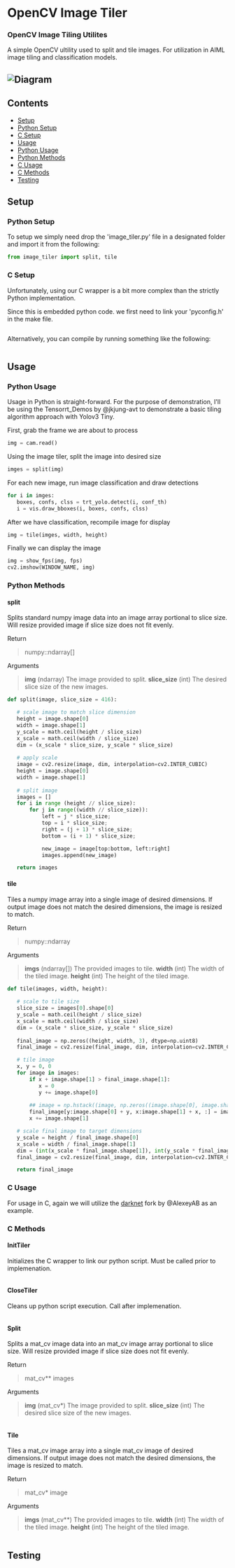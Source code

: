 # OpenCV Image Tiler
### OpenCV Image Tiling Utilites
 A simple OpenCV ultility used to split and tile images. For utilization in AIML image tiling and classification models.  
 
 ![Diagram](tiling-module-diagram.png)
 ---
 
 Contents
-----------------

* [Setup](#setup)
* [Python Setup](#py-setup)
* [C Setup](#c-setup)
* [Usage](#usage)
* [Python Usage](#py-usage)
* [Python Methods](#py-methods)
* [C Usage](#c-usage)
* [C Methods](#c-methods)
* [Testing](#testing)


<a name="setup"></a>
Setup
------------

 <a name="py-setup"></a>
 ### Python Setup
 To setup we simply need drop the 'image_tiler.py' file in a designated folder and import it from the following:
 ```python
from image_tiler import split, tile
 ```
 
 <a name="c-usage"></a>
 ### C Setup
 Unfortunately, using our C wrapper is a bit more complex than the strictly Python implementation.

 Since this is embedded python code. we first need to link your 'pyconfig.h' in the make file.
 ```c

 ```

 Alternatively, you can compile by running something like the following:
 ```c

 ```

 <a name="usage"></a>
 Usage
 ------------
  <a name="py-usage"></a>
 ### Python Usage
 Usage in Python is straight-forward. For the purpose of demonstration, I'll be using the Tensorrt_Demos by @jkjung-avt to demonstrate a basic tiling algorithm approach with Yolov3 Tiny.

 First, grab the frame we are about to process
 ```python
img = cam.read()
 ```

 Using the image tiler, split the image into desired size
 ```python
imges = split(img)
 ```

 For each new image, run image classification and draw detections
 ```python
for i in imges:
    boxes, confs, clss = trt_yolo.detect(i, conf_th)
    i = vis.draw_bboxes(i, boxes, confs, clss)
 ```

 After we have classification, recompile image for display
 ```python
img = tile(imges, width, height)
 ```
 
 Finally we can display the image
 ```python
img = show_fps(img, fps)
cv2.imshow(WINDOW_NAME, img)
 ```
 
  <a name="py-methods"></a>
 ### Python Methods
  #### split
  Splits standard numpy image data into an image array portional to slice size. Will resize provided image if slice size does not fit evenly.
   
   Return 
  > numpy::ndarray[]
  
   Arguments
  > **img** (ndarray) The image provided to split.
  > **slice_size** (int) The desired slice size of the new images.

 ```python
 def split(image, slice_size = 416):

    # scale image to match slice dimension
    height = image.shape[0]
    width = image.shape[1]
    y_scale = math.ceil(height / slice_size)
    x_scale = math.ceil(width / slice_size)
    dim = (x_scale * slice_size, y_scale * slice_size)
    
    # apply scale
    image = cv2.resize(image, dim, interpolation=cv2.INTER_CUBIC)
    height = image.shape[0]
    width = image.shape[1]
    
    # split image
    images = []
    for i in range (height // slice_size):
        for j in range((width // slice_size)):
            left = j * slice_size;
            top = i * slice_size;
            right = (j + 1) * slice_size;
            bottom = (i + 1) * slice_size;

            new_image = image[top:bottom, left:right]
            images.append(new_image)

    return images
 ```
 
 
  #### tile
  Tiles a numpy image array into a single image of desired dimensions. If output image does not match the desired dimensions, the image is resized to match.
  
  Return 
  > numpy::ndarray
  
  Arguments
  > **imgs** (ndarray[]) The provided images to tile.
  > **width** (int) The width of the tiled image.
  > **height** (int) The height of the tiled image.

 ```python
def tile(images, width, height):
    
    # scale to tile size
    slice_size = images[0].shape[0]
    y_scale = math.ceil(height / slice_size)
    x_scale = math.ceil(width / slice_size)
    dim = (x_scale * slice_size, y_scale * slice_size)
    
    final_image = np.zeros((height, width, 3), dtype=np.uint8)
    final_image = cv2.resize(final_image, dim, interpolation=cv2.INTER_CUBIC)

    # tile image
    x, y = 0, 0
    for image in images:
        if x + image.shape[1] > final_image.shape[1]:
           x = 0
           y += image.shape[0]
        
        ## image = np.hstack((image, np.zeros((image.shape[0], image.shape[1], 3))))
        final_image[y:image.shape[0] + y, x:image.shape[1] + x, :] = image
        x += image.shape[1]

    # scale final image to target dimensions
    y_scale = height / final_image.shape[0]
    x_scale = width / final_image.shape[1]
    dim = (int(x_scale * final_image.shape[1]), int(y_scale * final_image.shape[0]))
    final_image = cv2.resize(final_image, dim, interpolation=cv2.INTER_CUBIC)

    return final_image
 ```
 
  <a name="c-usage"></a>
 ### C Usage
 For usage in C, again we will utilize the [darknet](https://github.com/AlexeyAB/darknet) fork by @AlexeyAB as an example.
 
 <a name="c-methods"></a>
 ### C Methods
  #### InitTiler
  Initializes the C wrapper to link our python script. Must be called prior to implemenation.
  
  ```c
  
  ```
  
  #### CloseTiler
  Cleans up python script execution. Call after implemenation.
  
  ```c
  
  ```

  #### Split
  Splits a mat_cv image data into an mat_cv image array portional to slice size. Will resize provided image if slice size does not fit evenly.
  
  Return 
  > mat_cv** images
  
  Arguments
  > **img** (mat_cv*) The image provided to split.
  > **slice_size** (int) The desired slice size of the new images.

 ```c
 
 ```


  #### Tile
  Tiles a mat_cv image array into a single mat_cv image of desired dimensions. If output image does not match the desired dimensions, the image is resized to match.
  
  Return 
  > mat_cv* image
  
  Arguments
  > **imgs** (mat_cv**) The provided images to tile.
  > **width** (int) The width of the tiled image.
  > **height** (int) The height of the tiled image.

 ```c

 ```

<a name="testing"></a>
Testing
-----------------
 
 

